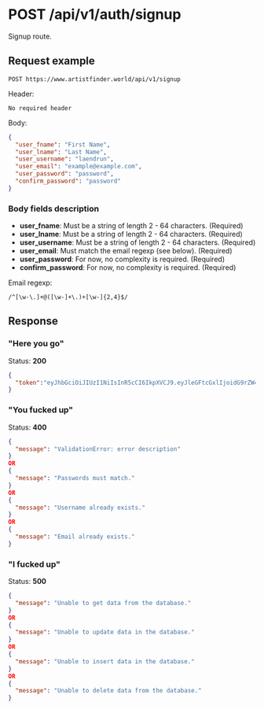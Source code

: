 # POST /api/v1/auth/signup

Signup route.

## Request example

```
POST https://www.artistfinder.world/api/v1/signup
```
Header:
```
No required header
```
Body:
```json
{
  "user_fname": "First Name",
  "user_lname": "Last Name",
  "user_username": "laendrun",
  "user_email": "example@example.com",
  "user_password": "password",
  "confirm_password": "password"
}
```

### Body fields description

- **user_fname**: Must be a string of length 2 - 64 characters. (Required)
- **user_lname**: Must be a string of length 2 - 64 characters. (Required)
- **user_username**: Must be a string of length 2 - 64 characters. (Required)
- **user_email**: Must match the email regexp (see below). (Required)
- **user_password**: For now, no complexity is required. (Required)
- **confirm_password**: For now, no complexity is required. (Required)

Email regexp:
```regexp
/^[\w-\.]+@([\w-]+\.)+[\w-]{2,4}$/
```

## Response

### "Here you go"

Status: **200**
```json
{
  "token":"eyJhbGciOiJIUzI1NiIsInR5cCI6IkpXVCJ9.eyJleGFtcGxlIjoidG9rZW4iLCJpYXQiOjE1MTYyMzkwMjJ9.-1cuKLqVgi9GBF3Si-izWF_fGrP-rm70buOTVzsohAA"
}
```

### "You fucked up"

Status: **400**
```json
{
  "message": "ValidationError: error description"
}
OR
{
  "message": "Passwords must match."
}
OR
{
  "message": "Username already exists."
}
OR 
{
  "message": "Email already exists."
}
```

### "I fucked up"

Status: **500**
```json
{
  "message": "Unable to get data from the database."
}
OR
{
  "message": "Unable to update data in the database."
}
OR
{
  "message": "Unable to insert data in the database."
}
OR
{
  "message": "Unable to delete data from the database."
}
```